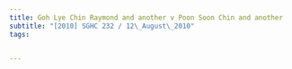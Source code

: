 ```yaml
---
title: Goh Lye Chin Raymond and another v Poon Soon Chin and another 
subtitle: "[2010] SGHC 232 / 12\_August\_2010"
tags:


---
```


